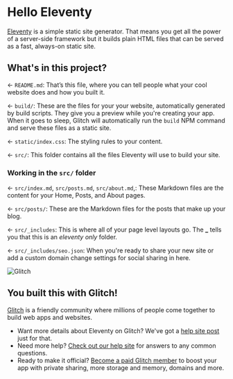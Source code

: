 # Hello Eleventy

[Eleventy](https://www.11ty.dev/) is a simple static site generator. That means you get all the power of a server-side framework but it builds plain HTML files that can be served as a fast, always-on static site.

## What's in this project?

← `README.md`: That’s this file, where you can tell people what your cool website does and how you built it.

← `build/`: These are the files for your your website, automatically generated by build scripts. They give you a preview while you're creating your app. When it goes to sleep, Glitch will automatically run the `build` NPM command and serve these files as a static site.

← `static/index.css`: The styling rules to your content.

← `src/`: This folder contains all the files Eleventy will use to build your site.

### Working in the `src/` folder

← `src/index.md`, `src/posts.md`, `src/about.md`,: These Markdown files are the content for your Home, Posts, and About pages.

← `src/posts/`: These are the Markdown files for the posts that make up your blog.

← `src/_includes`: This is where all of your page level layouts go. The **\_** tells you that this is an _eleventy only_ folder.

← `src/_includes/seo.json`: When you're ready to share your new site or add a custom domain change settings for social sharing in here.

![Glitch](https://cdn.glitch.com/a9975ea6-8949-4bab-addb-8a95021dc2da%2FLogo_Color.svg?v=1602781328576)

## You built this with Glitch!

[Glitch](https://glitch.com) is a friendly community where millions of people come together to build web apps and websites.

- Want more details about Eleventy on Glitch? We've got a [help site post](https://help.glitch.com/kb/article/111) just for that.
- Need more help? [Check out our help site](https://help.glitch.com/) for answers to any common questions.
- Ready to make it official? [Become a paid Glitch member](https://glitch.com/pricing) to boost your app with private sharing, more storage and memory, domains and more.

